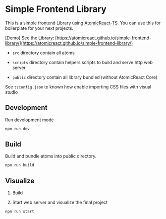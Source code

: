 # Simple Frontend Library

This is a simple frontend Library using [AtomicReact-TS](https://github.com/AtomicReact/AtomicReact-TS). You can use this for boilerplate for your next projects.

[Demo] See the Library: [https://atomicreact.github.io/simple-frontend-library/](https://atomicreact.github.io/simple-frontend-library/)

- `src` directory contain all atoms

- `scripts` directory contain helpers scripts to build and serve http web server

- `public` directory contain all library bundled (without AtomicReact Core)

See `tsconfig.json` to known how enable importing CSS files with visual studio 

## Development

Run development mode

```bash
npm run dev
```

## Build

Build and bundle atoms into public directory.

```bash
npm run build
```

## Visualize

1. Build

2. Start web server and visualize the final project

```bash
npm run start
```


